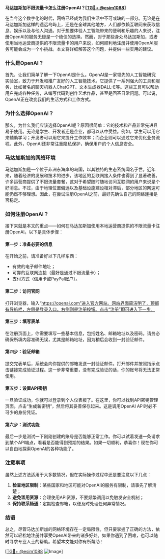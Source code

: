 **马达加斯加不限流量卡怎么注册OpenAI？[[TG💪+ @esim1088](https://t.me/s/esim1088)]**

在当今这个数字化的时代，网络已经成为我们生活中不可或缺的一部分。无论是在马达加斯加这样的遥远岛屿上，还是在全球其他地方，人们都依赖互联网来获取信息、娱乐以及与他人沟通。对于想要体验人工智能带来的便利和乐趣的人来说，注册OpenAI的服务无疑是一个绝佳的选择。然而，对于那些身处马达加斯加，或者使用当地运营商提供的不限流量卡的用户来说，如何顺利地注册并使用OpenAI服务可能会成为一个小挑战。本文将详细解答这个问题，并提供一些实用的建议。

### 什么是OpenAI？

首先，让我们简单了解一下OpenAI是什么。OpenAI是一家领先的人工智能研究实验室，致力于开发和推广友好的人工智能技术。它提供了一系列强大的工具和服务，比如著名的聊天机器人ChatGPT、文本生成器DALL-E等。这些工具可以帮助用户完成各种任务，从编写代码到创作艺术作品，甚至是回答日常问题。可以说，OpenAI正在改变我们的生活方式和工作方式。

### 为什么选择OpenAI？

那么，为什么我们应该选择OpenAI呢？原因很简单：它的技术和产品非常先进且易于使用。无论是学生、开发者还是企业，都可以从中受益。例如，学生可以用它来辅助学习；开发者可以用它来提升工作效率；而企业则可以通过它来优化业务流程。此外，OpenAI还非常注重隐私保护，确保用户的个人信息安全。

### 马达加斯加的网络环境

马达加斯加是一个位于非洲东海岸的岛国，以其独特的生态系统闻名于世。近年来，随着经济的发展和技术的进步，该地区的互联网接入条件也得到了显著改善。许多运营商提供了不限流量套餐，这对于希望随时随地访问互联网的用户来说是个好消息。不过，由于地理位置偏远以及基础设施建设相对滞后，部分地区的网速可能仍然不够理想。因此，在尝试注册OpenAI之前，最好先确认自己的网络连接是否稳定。

### 如何注册OpenAI？

接下来就是本文的重点——如何在马达加斯加使用本地运营商提供的不限流量卡注册OpenAI。以下是具体步骤：

#### 第一步：准备必要的信息
在开始之前，请准备好以下几样东西：
- 有效的电子邮件地址；
- 可靠的互联网连接（最好是通过不限流量卡）；
- 支付方式（信用卡或PayPal账户）。

#### 第二步：访问官网
打开浏览器，输入“https://openai.com”进入官方网站。网站界面简洁明了，顶部有导航栏，左侧是登录入口，右侧则是注册按钮。点击“注册”即可进入下一步。

#### 第三步：填写表单
在注册页面上，你需要填写一些基本信息，包括姓名、邮箱地址以及密码。请务必确保所填内容准确无误，尤其是邮箱地址，因为稍后会收到一封验证邮件。

#### 第四步：验证邮箱
提交完表单后，系统会向你提供的邮箱发送一封验证邮件。打开邮件并按照指示点击链接完成验证过程。这一步非常重要，没有完成验证的话，你的账号将无法正常使用。

#### 第五步：设置API密钥
一旦验证成功，你就可以登录到个人仪表板了。在这里，你可以找到API密钥管理页面。点击“生成新密钥”，然后将其妥善保存起来。这是调用OpenAI API时必不可少的身份凭证。

#### 第六步：测试功能
最后一步是测试一下刚刚创建的账号是否能够正常工作。你可以试着发送一条请求到某个API端点，看看是否能得到预期的结果。如果一切顺利，恭喜你！现在你可以自由地探索OpenAI的各种功能了。

### 注意事项

虽然上述方法适用于大多数情况，但在实际操作过程中还是要注意以下几点：
1. **检查地区限制**：某些国家和地区可能对OpenAI的服务有限制，请事先了解清楚；
2. **避免滥用资源**：合理使用API资源，不要频繁调用以免触发安全机制；
3. **保持联系畅通**：定期检查邮箱，以便及时处理任何异常情况。

### 结语

总之，尽管马达加斯加的网络环境存在一定局限性，但只要掌握了正确的方法，依然可以轻松地注册并享受OpenAI带来的诸多好处。如果你遇到了困难，也可以随时寻求专业人士的帮助。希望本文能对你有所帮助！

[[TG💪+ @esim1088](https://t.me/s/esim1088) ![Image](https://i.postimg.cc/4NQfJmqS/Snipaste-2025-05-13-00-14-12.png)]